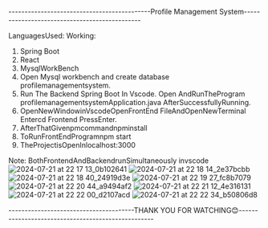 --------------------------------------------Profile Management System----------------------------------------------


LanguagesUsed:
Working:
1. Spring Boot
2. React
3. MysqlWorkBench
1. Open Mysql workbench and create database profilemanagementsystem.
2. Run The Backend Spring Boot In Vscode. Open AndRunTheProgram
profilemanagementsystemApplication.java AfterSuccessfullyRunning.
3. OpenNewWindowinVscodeOpenFrontEnd FileAndOpenNewTerminal
Entercd Frontend PressEnter.
4. AfterThatGivenpmcommandnpminstall
5. ToRunFrontEndProgramnpm start
6. TheProjectisOpenInlocalhost:3000

   
Note:
BothFrontendAndBackendrunSimultaneously invscode
![2024-07-21 at 22 17 13_0b102641](https://github.com/user-attachments/assets/2e8ca2d0-fb55-4508-b5e0-3d9bc3f69c28)
![2024-07-21 at 22 18 14_2e37bcbb](https://github.com/user-attachments/assets/28eb1fd5-f682-4b30-9b04-fbe32124d02a)
![2024-07-21 at 22 18 40_24919d3e](https://github.com/user-attachments/assets/dfb2aa4b-66f9-47c9-8a70-df781e0f56cd)
![2024-07-21 at 22 19 27_fc8b7079](https://github.com/user-attachments/assets/5794b383-352b-4a42-921f-4275d2326ead)
![2024-07-21 at 22 20 44_a9494af2](https://github.com/user-attachments/assets/bf9517a1-69c1-4da0-a46d-94b0b0efcef0)
![2024-07-21 at 22 21 12_4e316131](https://github.com/user-attachments/assets/eb51fc99-668b-42e0-a29f-d777e7e03088)
![2024-07-21 at 22 22 00_d2107acd](https://github.com/user-attachments/assets/9ee53a16-d620-4148-baa9-e56f30fea963)
![2024-07-21 at 22 22 34_b50806d8](https://github.com/user-attachments/assets/86c0ba63-afff-42aa-8dbd-4208071fde4b)



---------------------------------------THANK YOU FOR WATCHING😊---------------------------------------------------
